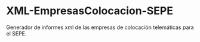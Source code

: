# XML-EmpresasColocacion-SEPE
Generador de informes xml de las empresas de colocación telemáticas para el SEPE.
